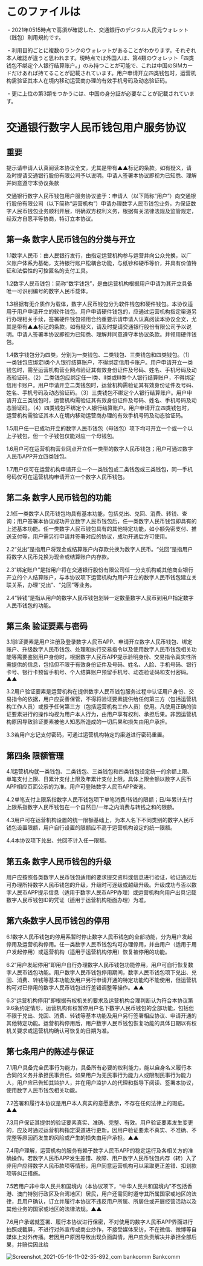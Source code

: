 # このファイルは
・2021年0515時点で高須が確認した、交通銀行のデジタル人民元ウォレット（銭包）利用規約です。
 
・利用目的ごとに複数のランクのウォレットがあることがわかります。それぞれ本人確認が違うと思われます。現時点では外国人は、第4類のウォレット「四类钱包不绑定个人银行结算账户。」のみ持つことが可能で、これは中国のSIMカードだけあれば持てることが記載されています。用户申请开立四类钱包时，运营机构需验证其本人在境内移动运营商办理的有效手机号码及动态验证码。

・更に上位の第3類をつかうには、中国の身分証が必要なことが記載されています。


# 交通银行数字人民币钱包用户服务协议

## 重要

提示请申请人认真阅读本协议全文，尤其是带有▲▲标记的条款。如有疑义，请及时提请交通银行股份有限公司予以说明。申请人签署本协议即视为已知悉、理解并同意遵守本协议条款

交通银行数字人民币钱包用户服务协议鉴于：申请人（以下简称“用户”）向交通银行股份有限公司（以下简称“运营机构”）申请办理数字人民币钱包业务，为保证数字人民币钱包业务顺利开展，明确双方权利义务，根据有关法律法规及监管规定，经双方自愿平等协商，特订立本协议。

## 第一条 数字人民币钱包的分类与开立

1.1数字人民币：由人民银行发行，由指定运营机构参与运营并向公众兑换，以广义账户体系为基础，支持银行账户松耦合功能，与纸钞和硬币等价，并具有价值特征和法偿性的可控匿名的支付工具。

1.2数字人民币钱包：简称“数字钱包”，是由运营机构根据用户申请为其开立具备唯一可识别编号的数字人民币载体。

1.3根据有无介质作为载体，数字人民币钱包分为软件钱包和硬件钱包。本协议适用于用户申请开立的软件钱包。用户申请硬件钱包的，应通过运营机构指定渠道另行办理相关手续，签署硬件钱包领用合约重要示请申请人认真阅读本协议全文，尤其是带有▲▲标记的条款。如有疑义，请及时提请交通银行股份有限公司予以说明。申请人签署本协议即视为已知悉、理解并同意遵守本协议条款。并领用硬件钱包。

1.4数字钱包分为四类，分别为一类钱包、二类钱包、三类钱包和四类钱包。（1）一类钱包应绑定I类个人银行结算账户，不得绑定信用卡账户。用户申请开立一类钱包时，需至运营机构营业网点验证其有效身份证件及号码、姓名、手机号码及动态验证码。（2）二类钱包应绑定任一I类、II类或III类个人银行结算账户，不得绑定信用卡账户。用户申请开立二类钱包时，运营机构需验证其有效身份证件及号码、姓名、手机号码及动态验证码。（3）三类钱包不绑定个人银行结算账户。用户申请开立三类钱包时，运营机构需验证其有效身份证件及号码、姓名、手机号码及动态验证码。（4）四类钱包不绑定个人银行结算账户。用户申请开立四类钱包时，运营机构需验证其本人在境内移动运营商办理的有效手机号码及动态验证码。

1.5用户任一已成功开立的数字人民币钱包（母钱包）项下均可开立一个或一个以上子钱包，但一个子钱包仅能对应一个母钱包。

1.6用户可在运营机构营业网点开立任一类型的数字人民币钱包；用户可通过数字人民币APP开立四类钱包。

1.7用户仅可在运营机构申请开立一个一类钱包或二类钱包或三类钱包，同一手机号码仅可在运营机构申请开立一个数字人民币钱包。

## 第二条 数字人民币钱包的功能

2.1任一类数字人民币钱包均具有基本功能，包括兑出、兑回、消费、转钱、查询；用户签署本协议成功开立数字人民币钱包后，任一类数字人民币钱包即具有的上述基本功能。任一类数字人民币钱包具有的其他特定功能，如小额免密支付、推送支付等，用户需另行申请并签署对应的协议，成功开通后方可使用。

2.2“兑出”是指用户将现金或结算账户内存款兑换为数字人民币。“兑回”是指用户将数字人民币兑换为现金或结算账户内存款。

2.3“绑定账户”是指用户将在交通银行股份有限公司任一分支机构或其他商业银行开立的个人结算账户，与本协议项下运营机构为用户开立的数字人民币钱包建立关联关系，办理“兑出”、“兑回”等业务。

2.4“转钱”是指从用户的数字人民币钱包划转一定数量数字人民币到用户指定数字人民币钱包的功能。

## 第三条 验证要素与密码

3.1验证要素是用户注册及登录数字人民币APP、申请开立数字人民币钱包、绑定账户、升级数字人民币钱包、处理和执行交易指令以及使用数字人民币钱包相关功能等需要鉴别用户身份时，根据数字人民币APP提示验明身份、交易指令真实性所需提供的信息，包括但不限于有效身份证件及号码、姓名、人脸、手机号码、银行卡号、银行卡预留手机号、个人结算账户预留手机号、动态验证码和支付密码。▲▲

3.2用户验证要素是运营机构在提供数字人民币钱包服务过程中认证用户身份、交易指令的依据，用户应妥善保管，不得将验证要素提供给任何第三方（包括运营机构工作人员）或授予任何第三方（包括运营机构工作人员）使用。凡使用正确的验证要素进行的操作均视为用户本人行为，由用户享有权利、承担后果。非因运营机构原因导致验证要素被他人知悉所造成的一切后果和损失由用户承担。

3.3若用户忘记支付密码，可通过运营机构特定的渠道进行密码重置。

## 第四条 限额管理

4.1运营机构就一类钱包、二类钱包、三类钱包和四类钱包设定统一的余额上限、单笔支付上限、日累计支付上限及年累计支付上限，具体上限金额以数字人民币APP相应页面公示的为准。用户可登陆数字人民币APP查询。

4.2单笔支付上限系指数字人民币钱包项下单笔消费/转钱的限额；日/年累计支付上限系指数字人民币钱包在一个自然日/一年之内消费与转钱之和的限额。

4.3用户可在运营机构设置的统一限额基础上，为本人名下不同类别的数字人民币钱包设置限额，用户自行设置的限额应不高于运营机构设定的统一限额。

4.4本协议项下兑出、兑回不计入任一限额。

## 第五条 数字人民币钱包的升级

用户应按照各类数字人民币钱包适用的要求提交资料或信息进行验证，验证通过后可办理所持数字人民币钱包的升级，升级时可逐级或越级升级。升级成功与否以数字人民币APP提示信息（适用于数字人民币APP办理）或运营机构向用户出具记载数字人民币钱包ID的凭证（适用于运营机构柜面办理）为准。

## 第六条数字人民币钱包的停用

6.1数字人民币钱包的停用系暂时停止数字人民币钱包的全部功能，分为用户发起停用及运营机构停用。任一类数字人民币钱包均可办理停用，并由用户（适用于用户发起停用）或运营机构（适用于运营机构停用）恢复被停用的功能。

6.2“用户发起停用”即用户自行办理数字人民币钱包功能停用，用户可自行恢复数字人民币钱包功能。用户数字人民币钱包停用期间，数字人民币钱包项下兑出、兑回、消费、转钱等基本功能及用户另行申请开通的特定功能均不能使用，但运营机构可对已停用的数字人民币钱包进行差错调整等操作。▲▲

6.3“运营机构停用”即根据有权机关的要求及运营机构合理判断认为符合本协议第9.6条约定情形，运营机构有权暂停用户名下数字人民币钱包的全部功能，包括但不限于兑出、兑回、消费、转钱等基本功能及用户另行签署相应协议、申请开通的其他特定功能。运营机构停用后，用户数字人民币钱包恢复功能的具体日期以有权机关要求或运营机构确认可恢复的日期为准。

## 第七条用户的陈述与保证

7.1用户具备完全民事行为能力，具备所有必要的权利能力，能以自身名义履行本合同的义务并承担民事责任。如果用户为无民事行为能力人或限制民事行为能力人，用户应已告知其监护人，并在用户监护人的代理和指导下阅读、签署本协议，使用数字人民币钱包相关功能。

7.2签署和履行本协议是用户本人真实的意愿表示，不存在任何法律上的瑕疵。▲▲

7.3用户保证其提供的验证要素真实、准确、完整、有效。用户验证要素发生变更的，应及时通过运营机构指定渠道进行更新。因用户验证要素不真实、不准确、不完整等原因而发生的风险或产生的损失由用户承担。▲▲

7.4用户理解，运营机构的服务有赖于数字人民币APP的稳定运行及各相关方的准确操作。若数字人民币APP发生差错、故障、用户数字人民币钱包内存（转）入了非用户应得数字人民币款项等情形，用户同意运营机构可以采取更正差错、扣划款项等纠正措施。

7.5若用户非中华人民共和国境内（本协议项下，“中华人民共和国境内”不包括香港、澳门特别行政区及台湾地区）居民，用户还需同时遵守其所属国家或地区的法律，且用户确认，订立并履行本协议不违反用户所属、所居住或开展经营活动以及其他业务的国家或地区的法律法规。▲▲

7.6用户承诺就签署、履行本协议进行保密，不对使用的数字人民币APP界面进行拍照或截屏，不进行对外宣传或商业炒作，不接受媒体采访，不在微信、微博等自媒体上对外传播。若因用户原因导致出现负面舆情，用户应负责解决并承担全部后果，并赔偿因此给


![Screenshot_2021-05-16-11-02-35-892_com bankcomm Bankcomm](https://user-images.githubusercontent.com/1667148/118384141-583fd680-b636-11eb-8605-d28b959f42b7.jpg)
